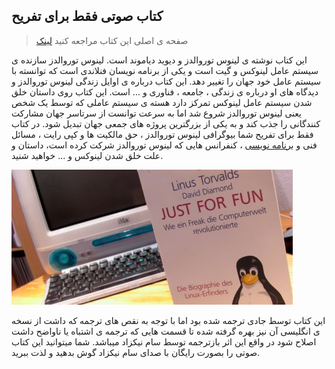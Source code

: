 
## کتاب صوتی فقط برای تفریح

> صفحه ی اصلی این کتاب مراجعه کنید [لینک](https://nikzad-avasam.github.io/just-for-fun/)

این کتاب نوشته ی لینوس توروالدز و دیوید دیاموند است. لینوس توروالدز سازنده ی سیستم عامل لینوکس و گیت است و یکی از برنامه نویسان فنلاندی است که توانسته با سیستم عامل خود جهان را تغییر دهد. این کتاب درباره ی اوایل زندگی لینوس توروالدز و دیدگاه های او درباره ی زندگی ، جامعه ، فناوری و ... است. این کتاب روی داستان خلق شدن سیستم عامل لینوکس تمرکز دارد هسته ی سیستم عاملی که توسط یک شخص یعنی لینوس توروالدز شروع شد اما به سرعت توانست از سرتاسر جهان مشارکت کنندگانی را جذب کند و به یکی از بزرگترین پروژه های جمعی جهان تبدیل شود. در کتاب فقط برای تفریح شما بیوگرافی لینوس توروالدز ، حق مالکیت ها و کپی رایت ، مسائل فنی و  [برنامه نویسی](https://avasam.ir/?from=github) ، کنفرانس هایی که لینوس توروالدز شرکت کرده است، داستان و علت خلق شدن لینوکس و ... خواهید شنید.

![enter image description here](https://raw.githubusercontent.com/mirakabzi/just-for-fun-audio-book/main/just-for-fun-von-linus-torvalds.jpg)

این کتاب توسط جادی ترجمه شده بود اما با توجه به نقص های ترجمه که داشت از نسخه ی انگلیسی آن نیز بهره گرفته شده تا قسمت هایی که ترجمه ی اشتباه یا ناواضح داشت اصلاح شود در واقع این اثر بازترجمه توسط سام نیکزاد میباشد. شما میتوانید این کتاب صوتی را بصورت رایگان با صدای سام نیکزاد گوش بدهید و لذت ببرید.
